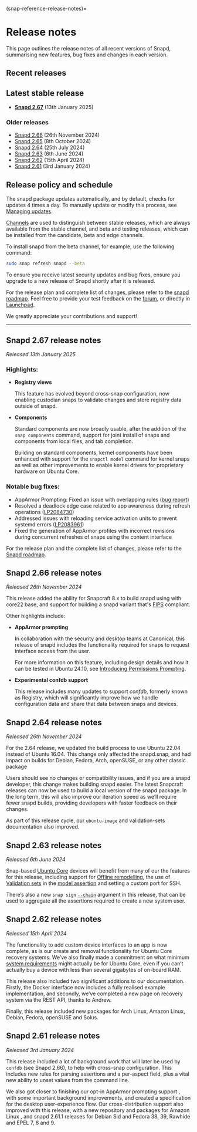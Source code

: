 (snap-reference-release-notes)=
# Release notes

This page outlines the release notes of all recent versions of Snapd, summarising new features, bug fixes and changes in each version.

## Recent releases

<!--
## Latest beta release
-->

## Latest stable release

* **[Snapd 2.67](#p-147645-snapd-267-release-notes)** (13th January 2025)

### Older releases

* [Snapd 2.66](#p-147645-snapd-266-release-notes) (26th November 2024)
* [Snapd 2.65](#p-147645-snapd-266-release-notes)  (8th October 2024)
* [Snapd 2.64](#p-147645-snapd-264-release-notes) (25th July 2024)
* [Snapd 2.63](#p-147645-snapd-263-release-notes)  (6th June 2024)
* [Snapd 2.62](#p-147645-snapd-262-release-notes) (15th April 2024)
* [Snapd 2.61](#p-147645-snapd-261-release-notes) (3rd January 2024)

## Release policy and schedule

The snapd package updates automatically, and by default, checks for updates 4 times a day. To manually update or modify this process, see [Managing updates](/how-to-guides/work-with-snaps/manage-updates).

[Channels](/snap-explanation/how-snaps-work/channels-and-tracks) are used to distinguish between stable releases, which are always available from the stable channel, and beta and testing releases, which can be installed from the candidate, beta and edge channels.

To install snapd from the beta channel, for example, use the following command:

```bash
sudo snap refresh snapd --beta
```

To ensure you receive latest security updates and bug fixes, ensure you upgrade to a new release of Snapd shortly after it is released.

For the release plan and complete list of changes, please refer to the [snapd roadmap](/). Feel free to provide your test feedback on the [forum](https://forum.snapcraft.io/c/snapd/5), or directly in [Launchpad](https://bugs.launchpad.net/snapd/+filebug).

We greatly appreciate your contributions and support!

---

## Snapd 2.67 release notes

*Released 13th January 2025*

### Highlights:

* **Registry views**
   
   This feature has evolved beyond cross-snap configuration, now enabling custodian snaps to validate changes and store registry data outside of snapd.

* **Components**

  Standard components are now broadly usable, after the addition of the `snap components` command, support for joint install of snaps and components from local files, and tab completion.

   Building on standard components, kernel components have been enhanced with support for the `snapctl model` command for kernel snaps as well as other improvements to enable kernel drivers for proprietary hardware on Ubuntu Core.

### Notable bug fixes:

* AppArmor Prompting: Fixed an issue with overlapping rules ([bug report](https://github.com/canonical/desktop-security-center/issues/74))
* Resolved a deadlock edge case related to app awareness during refresh operations ([LP2084730](https://bugs.launchpad.net/snapd/+bug/2084730))
* Addressed issues with reloading service activation units to prevent systemd errors ([LP2083961](https://bugs.launchpad.net/snapd/+bug/2083961))
* Fixed the generation of AppArmor profiles with incorrect revisions during concurrent refreshes of snaps using the content interface

For the release plan and the complete list of changes, please refer to the [Snapd roadmap](/).

## Snapd 2.66 release notes

*Released 26th November 2024*

This release added the ability for Snapcraft 8.x to build snapd using with core22 base, and support for building a snapd variant that's [FIPS](https://en.wikipedia.org/wiki/FIPS_140-3) compliant. 

Other highlights include:

*  **AppArmor prompting**

   In collaboration with the security and desktop teams at Canonical, this release of snapd includes the functionality required for snaps to request interface access from the user. 

   For more information on this feature, including design details and how it can be tested in Ubuntu 24.10, see [Introducing Permissions Prompting](https://discourse.ubuntu.com/t/ubuntu-desktop-s-24-10-dev-cycle-part-5-introducing-permissions-prompting/47963).

* **Experimental confdb support**

   This release includes many updates to support _confdb_, formerly known as Registry, which will significantly improve how we handle configuration data and share that data between snaps and devices.

## Snapd 2.64 release notes

*Released 26th November 2024*

For the 2.64 release, we updated the build process to use Ubuntu 22.04 instead of Ubuntu 16.04. This change only affected the snapd.snap, and had impact on builds for Debian, Fedora, Arch, openSUSE, or any other classic package

Users should see no changes or compatibility issues, and if you are a snapd developer, this change makes building snapd easier. The latest Snapcraft releases can now be used to build a local version of the snapd package. In the long term, this will also improve our iteration speed as we’ll require fewer snapd builds, providing developers with faster feedback on their changes.

As part of this release cycle, our `ubuntu-image` and validation-sets documentation also improved.

## Snapd 2.63 release notes

*Released 6th June 2024*

Snap-based [Ubuntu Core](https://ubuntu.com/core) devices will benefit from many of our the features for this release, including support for [Offline remodelling](https://ubuntu.com/core/docs/uc20/remodelling#heading--offline), the use of [Validation sets](https://snapcraft.io/docs/validation-sets) in the [model assertion](https://ubuntu.com/core/docs/reference/assertions/model) and setting a custom port for SSH. 

There’s also a new `snap sign` [`--chain`](https://ubuntu.com/core/docs/system-user#heading--generating-auto) argument in this release, that can be used to aggregate all the assertions required to create a new system user.

## Snapd 2.62 release notes

*Released 15th April 2024*

The functionality to add custom device interfaces to an app is now complete, as is our create and removal functionality for Ubuntu Core recovery systems. We’ve also finally made a commitment on what minimum [system requirements](https://ubuntu.com/core/docs/system-requirements) might actually be for Ubuntu Core, even if you can’t actually buy a device with less than several gigabytes of on-board RAM.

This release also included two significant additions to our documentation. Firstly, the Docker interface now includes a fully realised example implementation, and secondly, we’ve completed a new page on recovery system via the REST API, thanks to Andrew.

Finally, this release included new packages for Arch Linux, Amazon Linux, Debian, Fedora, openSUSE and Solus.

## Snapd 2.61 release notes

*Released 3rd January 2024*

This release included a lot of background work that will later be used by `confdb` (see Snapd 2.66), to help with  cross-snap configuration. This includes new rules for parsing assertions and a per-aspect field, plus a vital new ability to unset values from the command line.

We also got closer to finishing our opt-in AppArmor prompting support , with some important background improvements, and created a specification for the desktop user-experience flow. Our cross-distribution support also improved with this release, with a new repository and packages for Amazon Linux , and snapd 2.61.1 releases for Debian Sid and Fedora 38, 39, Rawhide and EPEL 7, 8 and 9.

